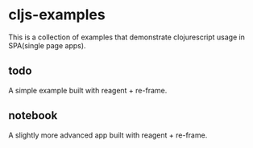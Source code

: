 # cljs-examples

This is a collection of examples that demonstrate clojurescript usage in SPA(single page apps).

## todo
A simple example built with reagent + re-frame.

## notebook
A slightly more advanced app built with reagent + re-frame.

